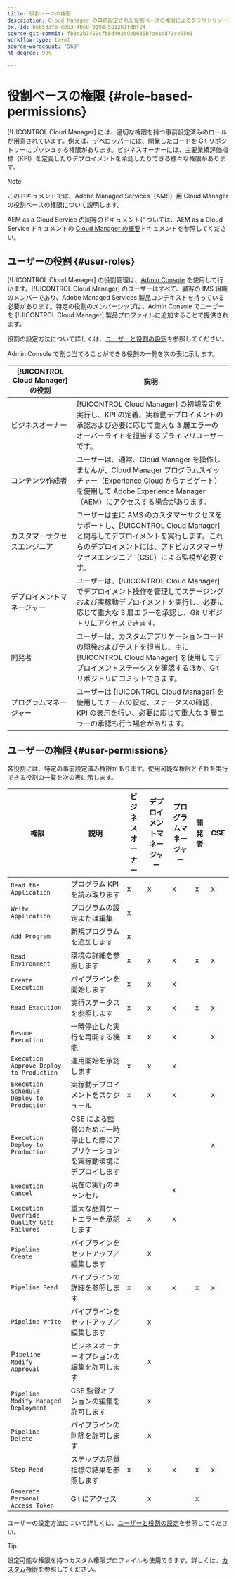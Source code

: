 ```yaml
---
title: 役割ベースの権限
description: Cloud Manager の事前設定された役割ベースの権限によるクラウドリソースへのアクセスの管理について説明します。
exl-id: b66533fb-db93-40e8-919d-581261fdbf24
source-git-commit: fb3c2b3450cfbbd402e9e0635b7ae1bd71ce0501
workflow-type: tm+mt
source-wordcount: '560'
ht-degree: 99%

---
```



# 役割ベースの権限 {#role-based-permissions}

[!UICONTROL Cloud Manager] には、適切な権限を持つ事前設定済みのロールが用意されています。例えば、デベロッパーには、開発したコードを Git リポジトリーにプッシュする権限があります。ビジネスオーナーには、主要業績評価指標（KPI）を定義したりデプロイメントを承認したりできる様々な権限があります。

>[!NOTE]
>
>このドキュメントでは、Adobe Managed Services（AMS）用 Cloud Manager の役割ベースの権限について説明します。
>
>AEM as a Cloud Service の同等のドキュメントについては、AEM as a Cloud Service ドキュメントの [Cloud Manager の概要](https://experienceleague.adobe.com/ja/docs/experience-manager-cloud-service/content/onboarding/concepts/cloud-manager-introduction#role-based-permissions)ドキュメントを参照してください。

## ユーザーの役割 {#user-roles}

[!UICONTROL Cloud Manager] の役割管理は、[Admin Console](https://helpx.adobe.com/jp/enterprise/using/admin-console.html) を使用して行います。[!UICONTROL Cloud Manager] のユーザーはすべて、顧客の IMS 組織のメンバーであり、Adobe Managed Services 製品コンテキストを持っている必要があります。特定の役割のメンバーシップは、Admin Console でユーザーを [!UICONTROL Cloud Manager] 製品プロファイルに追加することで提供されます。

役割の設定方法について詳しくは、[ユーザーと役割の設定](/help/requirements/users-and-roles.md)を参照してください。

Admin Console で割り当てることができる役割の一覧を次の表に示します。

| [!UICONTROL Cloud Manager] の役割 | 説明 |
|---|---|
| ビジネスオーナー | [!UICONTROL Cloud Manager] の初期設定を実行し、KPI の定義、実稼動デプロイメントの承認および必要に応じて重大な 3 層エラーのオーバーライドを担当するプライマリユーザーです。 |
| コンテンツ作成者 | ユーザーは、通常、Cloud Manager を操作しませんが、Cloud Manager プログラムスイッチャー（Experience Cloud からナビゲート）を使用して Adobe Experience Manager（AEM）にアクセスする場合があります。 |
| カスタマーサクセスエンジニア | ユーザーは主に AMS のカスタマーサクセスをサポートし、[!UICONTROL Cloud Manager] と関与してデプロイメントを実行します。これらのデプロイメントには、アドビカスタマーサクセスエンジニア（CSE）による監視が必要です。 |
| デプロイメントマネージャー | ユーザーは、[!UICONTROL Cloud Manager] でデプロイメント操作を管理してステージングおよび実稼動デプロイメントを実行し、必要に応じて重大な 3 層エラーを承認し、Git リポジトリにアクセスできます。 |
| 開発者 | ユーザーは、カスタムアプリケーションコードの開発およびテストを担当し、主に [!UICONTROL Cloud Manager] を使用してデプロイメントステータスを確認するほか、Git リポジトリにコミットできます。 |
| プログラムマネージャー | ユーザーは [!UICONTROL Cloud Manager] を使用してチームの設定、ステータスの確認、KPI の表示を行い、必要に応じて重大な 3 層エラーの承認も行う場合があります。 |

## ユーザーの権限 {#user-permissions}

各役割には、特定の事前設定済み権限があります。使用可能な権限とそれを実行できる役割の一覧を次の表に示します。

| 権限 | 説明 | ビジネスオーナー | デプロイメントマネージャー | プログラムマネージャー | 開発者 | CSE |
| --- | --- | --- | --- | --- | --- | --- |
| `Read the Application` | プログラム KPI を読み取ります | x | x | x | x | x |
| `Write Application` | プログラムの設定または編集 | x | | | | |
| `Add Program` | 新規プログラムを追加します | x |  |  |  |  |
| `Read Environment` | 環境の詳細を参照します | x | x | x | x | x |
| `Create Execution` | パイプラインを開始します | x | x | x | | |
| `Read Execution` | 実行ステータスを参照します | x | x | x | x | x |
| `Resume Execution` | 一時停止した実行を再開する機能 | x | x | x | | x |
| `Execution Approve Deploy to Production` | 運用開始を承認します | x | x | x | | |
| `Execution Schedule Deploy to Production` | 実稼動デプロイメントをスケジュール | x | x | x | | x |
| `Execution Deploy to Production` | CSE による監督のために一時停止した際にアプリケーションを実稼動環境にデプロイします |  |  |  |  | x |
| `Execution Cancel` | 現在の実行のキャンセル |  |  | x |  |  |
| `Execution Override Quality Gate Failures` | 重大な品質ゲートエラーを承認します | x | x | x |  |  |
| `Pipeline Create` | パイプラインをセットアップ／編集します |  | x |  |  |  |
| `Pipeline Read` | パイプラインの詳細を参照します | x | x | x | x | x |
| `Pipeline Write` | パイプラインをセットアップ／編集します |  | x |  |  |  |
| P`ipeline Modify Approval` | ビジネスオーナーオプションの編集を許可します |  | x |  |  |  |
| `Pipeline Modify Managed Deployment` | CSE 監督オプションの編集を許可します |  | x |  |  |  |
| `Pipeline Delete` | パイプラインの削除を許可します |  | x |  |  |  |
| `Step Read` | ステップの品質指標の結果を参照します | x | x | x | x | x |
| `Generate Personal Access Token` | Git にアクセス |  | x |  | x |  |

<!-- CQDOC-22080 | Download log files  |  |  | x |  | x |  | -->

ユーザーの設定方法について詳しくは、[ユーザーと役割の設定](/help/requirements/users-and-roles.md)を参照してください。

>[!TIP]
>
>設定可能な権限を持つカスタム権限プロファイルも使用できます。詳しくは、[カスタム権限](/help/using/custom-permissions.md)を参照してください。
